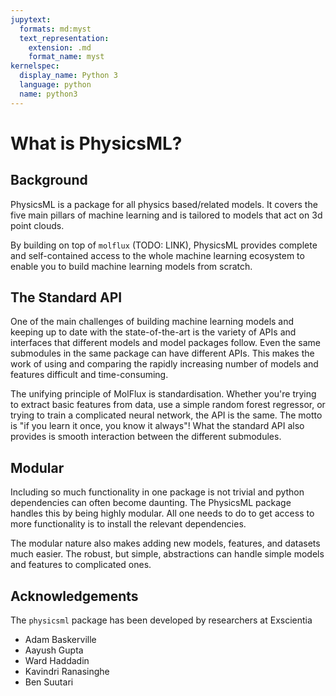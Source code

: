 ```yaml
---
jupytext:
  formats: md:myst
  text_representation:
    extension: .md
    format_name: myst
kernelspec:
  display_name: Python 3
  language: python
  name: python3
---
```


# What is PhysicsML?

## Background

PhysicsML is a package for all physics based/related models. It covers the five main pillars of machine learning and is
tailored to models that act on 3d point clouds.

By building on top of ``molflux`` (TODO: LINK), PhysicsML provides complete and self-contained access to the whole machine learning
ecosystem to enable you to build machine learning models from scratch.

## The Standard API

One of the main challenges of building machine learning models and keeping up to date with the state-of-the-art is the
variety of APIs and interfaces that different models and model packages follow. Even the same submodules in the same
package can have different APIs. This makes the work of using and comparing the rapidly increasing number of models and
features difficult and time-consuming.

The unifying principle of MolFlux is standardisation. Whether you're trying to extract basic features from data, use a
simple random forest regressor, or trying to train a complicated neural network, the API is the same. The motto is "if
you learn it once, you know it always"! What the standard API also provides is smooth interaction between the different
submodules.

## Modular

Including so much functionality in one package is not trivial and python dependencies can often become daunting. The
PhysicsML package handles this by being highly modular. All one needs to do to get access to more functionality is to install
the relevant dependencies.

The modular nature also makes adding new models, features, and datasets much easier. The robust, but simple, abstractions
can handle simple models and features to complicated ones.

## Acknowledgements

The ``physicsml`` package has been developed by researchers at Exscientia

* Adam Baskerville
* Aayush Gupta
* Ward Haddadin
* Kavindri Ranasinghe
* Ben Suutari

